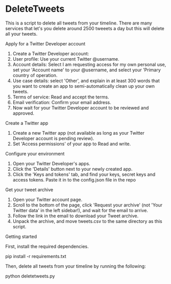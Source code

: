 # DeleteTweets

This is a script to delete all tweets from your timeline. There are many services that let's you delete around 2500 tweeets a day but this will delete all your tweets.

Apply for a Twitter Developer account
  1. Create a Twitter Developer account:
  2. User profile: Use your current Twitter @username.
  3. Account details: Select I am requesting access for my own personal use, set your 'Account name' to your @username, and select your       'Primary country of operation.
  4. Use case details: select 'Other', and explain in at least 300 words that you want to create an app to semi-automatically clean up          your own tweets.
  5. Terms of service: Read and accept the terms.
  6. Email verification: Confirm your email address.
  7. Now wait for your Twitter Developer account to be reviewed and approved.
  
Create a Twitter app
  1. Create a new Twitter app (not available as long as your Twitter Developer account is pending review).
  2. Set 'Access permissions' of your app to Read and write.
  
Configure your environment
  1. Open your Twitter Developer's apps.
  2. Click the 'Details' button next to your newly created app.
  3. Click the 'Keys and tokens' tab, and find your keys, secret keys and access tokens. Paste it in to the config.json file in the repo
  
Get your tweet archive
  1. Open your Twitter account page.
  2. Scroll to the bottom of the page, click 'Request your archive' (not 'Your Twitter data' in the left sidebar!), and wait for the email      to arrive.
  3. Follow the link in the email to download your Tweet archive.
  4. Unpack the archive, and move tweets.csv to the same directory as this script.
  
Getting started

  First, install the required dependencies.

  pip install -r requirements.txt
  
  Then, delete all tweets from your timeline by running the following:

  python deletetweets.py
